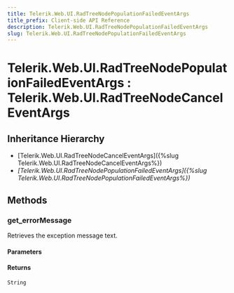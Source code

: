 ```yaml
---
title: Telerik.Web.UI.RadTreeNodePopulationFailedEventArgs
title_prefix: Client-side API Reference
description: Telerik.Web.UI.RadTreeNodePopulationFailedEventArgs
slug: Telerik.Web.UI.RadTreeNodePopulationFailedEventArgs
---
```


# Telerik.Web.UI.RadTreeNodePopulationFailedEventArgs : Telerik.Web.UI.RadTreeNodeCancelEventArgs

## Inheritance Hierarchy

* [Telerik.Web.UI.RadTreeNodeCancelEventArgs]({%slug Telerik.Web.UI.RadTreeNodeCancelEventArgs%})
* *[Telerik.Web.UI.RadTreeNodePopulationFailedEventArgs]({%slug Telerik.Web.UI.RadTreeNodePopulationFailedEventArgs%})*


## Methods

### get_errorMessage

Retrieves  the exception message text.

#### Parameters

#### Returns

`String` 

